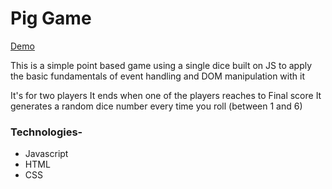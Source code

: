 # Pig Game

[Demo](https://annasakivska.github.io/Pig-Game/index.html)

This is a simple point based game using a single dice built on JS to apply the basic fundamentals of event handling and DOM manipulation with it

It's for two players
It ends when one of the players reaches to Final score
It generates a random dice number every time you roll (between 1 and 6)

### Technologies-

- Javascript
- HTML
- CSS

